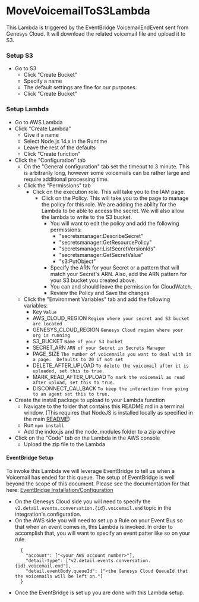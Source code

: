 # MoveVoicemailToS3Lambda

This Lambda is triggered by the EventBridge VoicemailEndEvent sent from Genesys Cloud.  It will download the related
voicemail file and upload it to S3.

### Setup S3
* Go to S3
  * Click "Create Bucket"
  * Specify a name
  * The default settings are fine for our purposes.
  * Click "Create Bucket"
### Setup Lambda
* Go to AWS Lambda
* Click "Create Lambda"
    * Give it a name
    * Select Node.js 14.x in the Runtime
    * Leave the rest of the defaults
    * Click "Create function"
* Click the "Configuration" tab
    * On the "General configuration" tab set the timeout to 3 minute.  This is arbitrarily long, however some voicemails
can be rather large and require additional processing time.
    * Click the "Permissions" tab
        * Click on the execution role.  This will take you to the IAM page.
            * Click on the Policy.  This will take you to the page to manage the policy for this role. We are adding the
ability for the Lambda to be able to access the secret.  We will also allow the lambda to write to the S3 bucket.
                * You will want to edit the policy and add the following permissions:
                    * "secretsmanager:DescribeSecret"
                    * "secretsmanager:GetResourcePolicy"
                    * "secretsmanager:ListSecretVersionIds"
                    * "secretsmanager:GetSecretValue"
                    * "s3:PutObject"
                * Specify the ARN for your Secret or a pattern that will match your Secret's ARN.  Also, add the ARN 
pattern for your S3 bucket you created above.
                * You can and should leave the permission for CloudWatch.
                * Review the Policy and Save the changes
    * Click the "Environment Variables" tab and add the following variables:
      * Key `Value`
      * AWS_CLOUD_REGION `Region where your secret and S3 bucket are located`
      * GENESYS_CLOUD_REGION `Genesys Cloud region where your org is running`
      * S3_BUCKET `Name of your S3 bucket`
      * SECRET_ARN `ARN of your Secret in Secrets Manager`
      * PAGE_SIZE `The number of voicemails you want to deal with in a page.  Defaults to 20 if not set`
      * DELETE_AFTER_UPLOAD `To delete the voicemail after it is uploaded, set this to true.`
      * MARK_READ_AFTER_UPLOAD `To mark the voicemail as read after upload, set this to true.`
      * DISCONNECT_CALLBACK `To keep the interaction from going to an agent set this to true.`
* Create the install package to upload to your Lambda function
    * Navigate to the folder that contains this README.md in a terminal window.  (This requires that NodeJS is installed
      locally as specified in the main [README](../README.md))
    * Run `npm install`
    * Add the index.js and the node_modules folder to a zip archive
* Click on the "Code" tab on the Lambda in the AWS console
    * Upload the zip file to the Lambda

#### EventBridge Setup
To invoke this Lambda we will leverage EventBridge to tell us when a Voicemail has ended for this queue.  The setup of
EventBridge is well beyond the scope of this document.  Please see the documentation for that here: 
[EventBridge Installation/Configuration](https://help.mypurecloud.com/articles/about-the-amazon-eventbridge-integration/)
* On the Genesys Cloud side you will need to specify the `v2.detail.events.conversation.{id}.voicemail.end` topic in the 
integration's configuration.
* On the AWS side you will need to set up a Rule on your Event Bus so that when an event comes in, this Lambda is 
invoked.  In order to accomplish that, you will want to specify an event patter like so on your rule.
  ```
    {
      "account": ["<your AWS account number>"],
      "detail-type": ["v2.detail.events.conversation.{id}.voicemail.end"],
      "detail.eventBody.queueId": ["<the Genesys Cloud QueueId that the voicemails will be left on."]
    } 
  ```
* Once the EventBridge is set up you are done with this Lambda setup.
